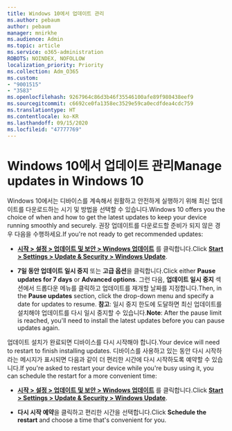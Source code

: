 ```yaml
---
title: Windows 10에서 업데이트 관리
ms.author: pebaum
author: pebaum
manager: mnirkhe
ms.audience: Admin
ms.topic: article
ms.service: o365-administration
ROBOTS: NOINDEX, NOFOLLOW
localization_priority: Priority
ms.collection: Adm_O365
ms.custom:
- "9001515"
- "3583"
ms.openlocfilehash: 9267964c86d3b46f35546100afe89f980438eef9
ms.sourcegitcommit: c6692ce0fa1358ec3529e59ca0ecdfdea4cdc759
ms.translationtype: HT
ms.contentlocale: ko-KR
ms.lasthandoff: 09/15/2020
ms.locfileid: "47777769"
---
```

# <a name="manage-updates-in-windows-10"></a><span data-ttu-id="ea893-102">Windows 10에서 업데이트 관리</span><span class="sxs-lookup"><span data-stu-id="ea893-102">Manage updates in Windows 10</span></span>

<span data-ttu-id="ea893-103">Windows 10에서는 디바이스를 계속해서 원활하고 안전하게 실행하기 위해 최신 업데이트를 다운로드하는 시기 및 방법을 선택할 수 있습니다.</span><span class="sxs-lookup"><span data-stu-id="ea893-103">Windows 10 offers you the choice of when and how to get the latest updates to keep your device running smoothly and securely.</span></span> <span data-ttu-id="ea893-104">권장 업데이트를 다운로드할 준비가 되지 않은 경우 다음을 수행하세요.</span><span class="sxs-lookup"><span data-stu-id="ea893-104">If you're not ready to get recommended updates:</span></span>

- <span data-ttu-id="ea893-105">**[시작 > 설정 > 업데이트 및 보안 > Windows 업데이트](ms-settings:windowsupdate)** 를 클릭합니다.</span><span class="sxs-lookup"><span data-stu-id="ea893-105">Click **[Start > Settings > Update & Security > Windows Update](ms-settings:windowsupdate)**.</span></span>

- <span data-ttu-id="ea893-106">**7일 동안 업데이트 일시 중지** 또는 **고급 옵션**을 클릭합니다.</span><span class="sxs-lookup"><span data-stu-id="ea893-106">Click either **Pause updates for 7 days** or **Advanced options**.</span></span> <span data-ttu-id="ea893-107">그런 다음, **업데이트 일시 중지** 섹션에서 드롭다운 메뉴를 클릭하고 업데이트를 재개할 날짜를 지정합니다.</span><span class="sxs-lookup"><span data-stu-id="ea893-107">Then, in the **Pause updates** section, click the drop-down menu and specify a date for updates to resume.</span></span> <span data-ttu-id="ea893-108">**참고**: 일시 중지 한도에 도달하면 최신 업데이트를 설치해야 업데이트를 다시 일시 중지할 수 있습니다.</span><span class="sxs-lookup"><span data-stu-id="ea893-108">**Note**: After the pause limit is reached, you'll need to install the latest updates before you can pause updates again.</span></span>

<span data-ttu-id="ea893-109">업데이트 설치가 완료되면 디바이스를 다시 시작해야 합니다.</span><span class="sxs-lookup"><span data-stu-id="ea893-109">Your device will need to restart to finish installing updates.</span></span> <span data-ttu-id="ea893-110">디바이스를 사용하고 있는 동안 다시 시작하라는 메시지가 표시되면 다음과 같이 더 편리한 시간에 다시 시작하도록 예약할 수 있습니다.</span><span class="sxs-lookup"><span data-stu-id="ea893-110">If you're asked to restart your device while you're busy using it, you can schedule the restart for a more convenient time:</span></span>

- <span data-ttu-id="ea893-111">**[시작 > 설정 > 업데이트 및 보안 > Windows 업데이트](ms-settings:windowsupdate)** 를 클릭합니다.</span><span class="sxs-lookup"><span data-stu-id="ea893-111">Click **[Start > Settings > Update & Security > Windows Update](ms-settings:windowsupdate)**.</span></span>

- <span data-ttu-id="ea893-112">**다시 시작 예약**을 클릭하고 편리한 시간을 선택합니다.</span><span class="sxs-lookup"><span data-stu-id="ea893-112">Click **Schedule the restart** and choose a time that's convenient for you.</span></span>
